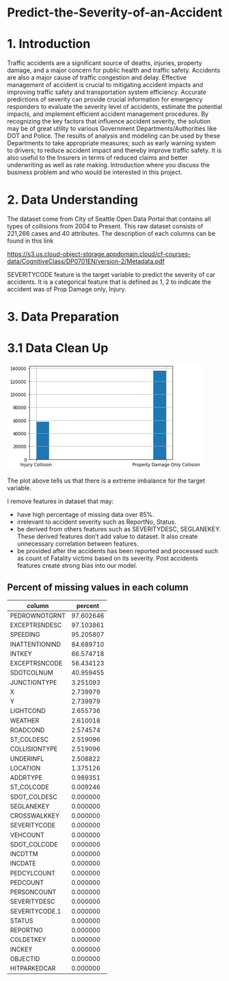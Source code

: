 # Predict-the-Severity-of-an-Accident

# 1. Introduction

Traffic accidents are a significant source of deaths, injuries, property damage, and a major concern for public health and traffic safety. Accidents are also a major cause of 
traffic congestion and delay. Effective management of accident is crucial to mitigating accident impacts and improving traffic safety and transportation system efficiency. 
Accurate predictions of severity can provide crucial information for emergency responders to evaluate the severity level of accidents, estimate the potential impacts, and implement efficient accident management procedures. By recognizing the key factors that influence accident severity, the solution may be of great utility to various Government Departments/Authorities like DOT and Police. The results of analysis and modeling can be used by these Departments to take appropriate measures; such as early warning system to drivers; to reduce accident impact and thereby improve traffic safety. It is also useful to the Insurers in terms of reduced claims and better underwriting as well as rate making.
Introduction where you discuss the business problem and who would be interested in this project.

# 2. Data Understanding
The dataset come from City of Seattle Open Data Portal that contains all types of collisions from 2004 to Present. This raw dataset consists of 221,266 cases and 40 attributes. The description of each columns can be found in this link 

https://s3.us.cloud-object-storage.appdomain.cloud/cf-courses-data/CognitiveClass/DP0701EN/version-2/Metadata.pdf

SEVERITYCODE feature is the target variable to predict the severity of car accidents. It is a categorical feature that is defined as 1, 2 to indicate the accident was of 
Prop Damage only, Injury.

# 3. Data Preparation
# 3.1 Data Clean Up
![image](https://github.com/Geoffrey-Z/Predict-the-Severity-of-an-Accident/blob/master/IMG/download%20(2).png)

The plot above tells us that there is a extreme imbalance for the target variable.

I remove features in dataset that may:
- have high percentage of missing data over 85%.
- irrelevant to accident severity such as ReportNo, Status.
- be derived from others features such as SEVERITYDESC, SEGLANEKEY. These derived features don’t add value to dataset. It also create unnecessary correlation between features.
- be provided after the accidents has been reported and processed such as count of Fatality victims based on its severity. Post accidents features create strong bias into our model.


## Percent of missing values in each column
|column|percent|
|---|---|
|PEDROWNOTGRNT|	97.602646|
|EXCEPTRSNDESC|	97.103861|
|SPEEDING|	95.205807|
|INATTENTIONIND|	84.689710|
|INTKEY|	66.574718|
|EXCEPTRSNCODE|	56.434123|
|SDOTCOLNUM|	40.959455|
|JUNCTIONTYPE|	3.251093|
|X|	2.739979|
|Y|	2.739979|
|LIGHTCOND|	2.655736|
|WEATHER|	2.610018|
|ROADCOND|	2.574574|
|ST_COLDESC|	2.519096|
|COLLISIONTYPE|	2.519096|
|UNDERINFL|	2.508822|
|LOCATION|	1.375126|
|ADDRTYPE|	0.989351|
|ST_COLCODE|	0.009246|
|SDOT_COLDESC|	0.000000|
|SEGLANEKEY|	0.000000|
|CROSSWALKKEY|	0.000000|
|SEVERITYCODE|	0.000000|
|VEHCOUNT|	0.000000|
|SDOT_COLCODE|	0.000000|
|INCDTTM|	0.000000|
|INCDATE|	0.000000|
|PEDCYLCOUNT|	0.000000|
|PEDCOUNT|	0.000000|
|PERSONCOUNT|	0.000000|
|SEVERITYDESC|	0.000000|
|SEVERITYCODE.1|	0.000000|
|STATUS|	0.000000|
|REPORTNO|	0.000000|
|COLDETKEY|	0.000000|
|INCKEY|	0.000000|
|OBJECTID|	0.000000|
|HITPARKEDCAR|	0.000000|
